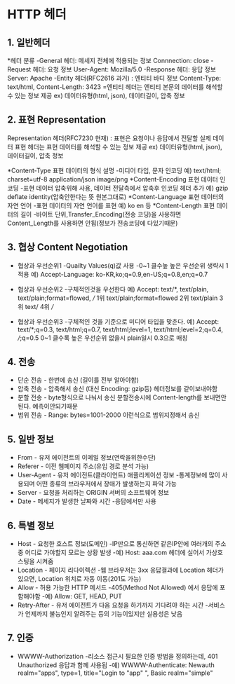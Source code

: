 # HTTP 헤더

## 1. 일반헤더

  *헤더 분류
    -General 헤더: 메세지 전체에 적용되는 정보 Connnection: close
    -Request 헤더: 요청 정보 User-Agent: Mozilla/5.0
    -Response 헤더: 응답 정보 Server: Apache
    -Entity 헤더(RFC2616 과거) : 엔티티 바디 정보 Content-Type: text/html, Content-Length: 3423
      =엔티티 헤더는 엔티티 본문의 데이터를 해석할 수 있는 정보 제공 ex) 데이터유형(html, json), 데이터길이, 압축 정보


## 2. 표현 Representation
  Representation 헤더(RFC7230 현재) : 표현은 요청이나 응답에서 전달할 실제 데이터
  표현 헤더는 표현 데이터를 해석할 수 있는 정보 제공 ex) 데이터유형(html, json), 데이터길이, 압축 정보

  *Content-Type 표현 데이터의 형식 설명
    -미디어 타입, 문자 인코딩
      예) text/html; charset=utf-8
          application/json
          image/png
  *Content-Encoding 표현 데이터 인코딩
    -표현 데이터 압축위해 사용, 데이터 전달측에서 압축후 인코딩 헤더 추가
      예) gzip
          deflate
          identity(압축안한다는 뜻 원본그대로)
  *Content-Language 표현 데이터의 자연 언어
    -표현 데이터의 자연 언어를 표현
      예) ko
          en 등
  *Content-Length 표현 데이터의 길이
    -바이트 단위,Transfer_Encoding(전송 코딩)을 사용하면 Content_Length를 사용하면 안됨(정보가 전송코딩에 다있기때문)

## 3. 협상 Content Negotiation

  * 협상과 우선순위1
    -Quailty Values(q)값 사용
    -0~1 클수높 높은 우선순위 생략시 1적용
      예) Accept-Language: ko-KR,ko;q=0.9,en-US;q=0.8,en;q=0.7

  * 협상과 우선순위2
    -구체적인것을 우선한다
      예) Accept: text/*, text/plain, text/plain;format=flowed, */*
        1위 text/plain;format=flowed
        2위 text/plain
        3위 text/
        4위 */*

  * 협상과 우선순위3
    -구체적인 것을 기준으로 미디어 타입을 맞춘다.
      예) Accept: text/*;q=0.3, text/html;q=0.7, text/html;level=1, text/html;level=2;q=0.4, */*;q=0.5
        0~1 클수록 높은 우선순위 없을시 plain일시 0.3으로 매칭

## 4. 전송

  * 단순 전송 - 한번에 송신 (길이를 전부 알아야함)
  * 압축 전송 - 압축해서 송신 (대신 Encoding: gzip등) 헤더정보를 같이보내야함
  * 분할 전송 - byte형식으로 나눠서 송신 분할전송시에 Content-length를 보내면안된다. 예측이안되기때문
  * 범위 전송 - Range: bytes=1001-2000 이런식으로 범위지정해서 송신

## 5. 일반 정보

  * From - 유저 에이전트의 이메일 정보(연락을위한수단)
  * Referer - 이전 웹페이지 주소(유입 경로 분석 가능) 
  * User-Agent - 유저 에이전트(클라이언트) 애플리케이션 정보
      -통계정보에 많이 사용되며 어떤 종류의 브라우저에서 장애가 발생하는지 파악 가능
  * Server - 요청을 처리하는 ORIGIN 서버의 소프트웨어 정보
  * Date - 메세지가 발생한 날짜와 시간
      -응답에서만 사용

## 6. 특별 정보

  * Host - 요청한 호스트 정보(도메인)
      -IP만으로 통신하면 같은IP안에 여러개의 주소 중 어디로 가야할지 모르는 상황 발생
      -예) Host: aaa.com 헤더에 실어서 가상호스팅을 시켜줌
  * Location - 페이지 리다이렉션
      -웹 브라우저는 3xx 응답결과에 Location 헤더가 있으면, Location 위치로 자동 이동(201도 가능)
  * Allow - 허용 가능한 HTTP 메서드
      -405(Method Not Allowed) 에서 응답에 포함해야함
      -예) Allow: GET, HEAD, PUT
  * Retry-After - 유저 에이전트가 다음 요청을 하기까지 기다려야 하는 시간
      -서비스가 언제까지 불능인지 알려주는 등의 기능이있지만 실용성은 낮음

    
## 7. 인증

  * WWWW-Authorization
      -리소스 접근시 필요한 인증 방법을 정의하는데, 401 Unauthorized 응답과 함께 사용됨
      -예) WWWW-Authenticate: Newauth realm="apps", type=1, title="Login to \"app\" ", Basic realm="simple"

    

    

    

  
